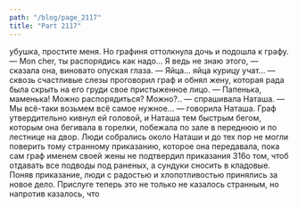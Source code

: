```yaml
---
path: "/blog/page_2117"
title: "Part 2117"
---
```


убушка, простите меня.
Но графиня оттолкнула дочь и подошла к графу.
— Mon cher, ты распорядись как надо... Я ведь не знаю этого, — сказала она, виновато опуская глаза.
— Яйца... яйца курицу учат... — сквозь счастливые слезы проговорил граф и обнял жену, которая рада была скрыть на его груди свое пристыженное лицо.
— Папенька, маменька! Можно распорядиться? Можно?.. — спрашивала Наташа. — Мы всё-таки возьмем всё самое нужное... — говорила Наташа.
Граф утвердительно кивнул ей головой, и Наташа тем быстрым бегом, которым она бегивала в горелки, побежала по зале в переднюю и по лестнице на двор.
Люди собрались около Наташи и до тех пор не могли поверить тому странному приказанию, которое она передавала, пока сам граф именем своей жены не подтвердил приказания 316о том, чтоб отдавать все подводы под раненых, а сундуки сносить в кладовые. Поняв приказание, люди с радостью и хлопотливостью принялись за новое дело. Прислуге теперь это не только не казалось странным, но напротив казалось, что 
